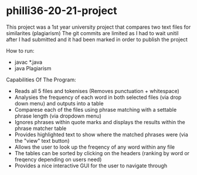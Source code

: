 # philli36-20-21-project
This project was a 1st year university project that compares two text files for similarites (plagiarism)
The git commits are limited as I had to wait unitil after I had submitted and it had been marked in order to publish the project

How to run:
- javac *.java
- java Plagiarism

Capabilities Of The Program:
- Reads all 5 files and tokenises (Removes punctuation + whitespace)
- Analysies the frequency of each word in both selected files (via drop down menu) and outputs into a table
- Comparese each of the files using phrase matching with a settable phrase length (via dropdown menu)
- Ignores phrases within quote marks and displays the results within the phrase matcher table
- Provides highlighted text to show where the matched phrases were (via the "view" text button)
- Allows the user to look up the freqency of any word within any file
- The tables can be sorted by clicking on the headers (ranking by word or freqency depending on users need)
- Provides a nice interactive GUI for the user to navigate through 